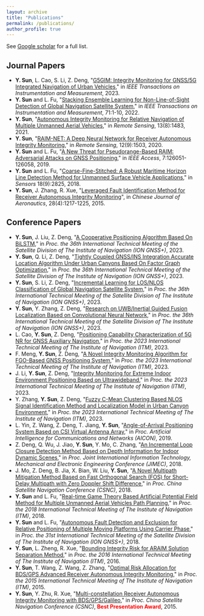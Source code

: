 ```yaml
---
layout: archive
title: "Publications"
permalink: /publications/
author_profile: true
---
```


See <a href="https://scholar.google.com/citations?hl=en&user=mFVn4H4AAAAJ">Google scholar</a> for a full list.

## Journal Papers

* **Y. Sun**, L. Cao, S. Li, Z. Deng, "[G5GIM: Integrity Monitoring for GNSS/5G Integrated Navigation of Urban Vehicles](https://ieeexplore.ieee.org/document/10192461)," in *IEEE Transactions on Instrumentation and Measurement*, 2023.
* **Y. Sun** and L. Fu, "[Stacking Ensemble Learning for Non-Line-of-Sight Detection of Global Navigation Satellite System](https://ieeexplore.ieee.org/abstract/document/9764717)," in *IEEE Transactions on Instrumentation and Measurement*, 71:1-10, 2022.
* **Y. Sun**, "[Autonomous Integrity Monitoring for Relative Navigation of Multiple Unmanned Aerial Vehicles](https://www.mdpi.com/2072-4292/13/8/1483)," in *Remote Sensing*, 13(8):1483, 2021.
* **Y. Sun**, "[RAIM-NET: A Deep Neural Network for Receiver Autonomous Integrity Monitoring](https://www.mdpi.com/2072-4292/12/9/1503)," in *Remote Sensing*, 12(9):1503, 2020.
* **Y. Sun** and L. Fu, "[A New Threat for Pseudorange-Based RAIM: Adversarial Attacks on GNSS Positioning](https://ieeexplore.ieee.org/abstract/document/8823003)," in *IEEE Access*, 7:126051-126058, 2019.
* **Y. Sun** and L. Fu, "[Coarse-Fine-Stitched: A Robust Maritime Horizon Line Detection Method for Unmanned Surface Vehicle Applications](https://www.mdpi.com/1424-8220/18/9/2825)," in *Sensors* 18(9):2825, 2018.
* **Y. Sun**, J. Zhang, R. Xue, "[Leveraged Fault Identification Method for Receiver Autonomous Integrity Monitoring](https://www.sciencedirect.com/science/article/pii/S1000936115001296)", in *Chinese Journal of Aeronautics*, 28(4):1217-1225, 2015.

## Conference Papers
* **Y. Sun**, J. Liu, Z. Deng, "[A Cooperative Positioning Algorithm Based On BiLSTM](https://www.ion.org/gnss/abstracts.cfm?paperID=12426)," in *Proc. the 36th International Technical Meeting of the Satellite Division of The Institute of Navigation (ION GNSS+)*, 2023.
* **Y. Sun**, Q. Li, Z. Deng, "[Tightly Coupled GNSS/INS Integration Accurate Location Algorithm Under Urban Canyons Based On Factor Graph Optimization](https://www.ion.org/gnss/abstracts.cfm?paperID=12412)," in *Proc. the 36th International Technical Meeting of the Satellite Division of The Institute of Navigation (ION GNSS+)*, 2023.
* **Y. Sun**, S. Li, Z. Deng, "[Incremental Learning for LOS/NLOS Classification of Global Navigation Satellite System](https://www.ion.org/gnss/abstracts.cfm?paperID=12411)," in *Proc. the 36th International Technical Meeting of the Satellite Division of The Institute of Navigation (ION GNSS+)*, 2023.
* **Y. Sun**, Y. Zhang, Z. Deng, "[Research on UWB/Inertial Guided Fusion Localization Based on Convolutional Neural Network](https://www.ion.org/gnss/abstracts.cfm?paperID=12416)," in *Proc. the 36th International Technical Meeting of the Satellite Division of The Institute of Navigation (ION GNSS+)*, 2023.
* L. Cao, **Y. Sun**, Z. Deng, "[Positioning Capability Characterization of 5G NR for GNSS Auxiliary Navigation](https://www.ion.org/publications/abstract.cfm?articleID=18594)," in *Proc. the 2023 International Technical Meeting of The Institute of Navigation (ITM)*, 2023.
* F. Meng, **Y. Sun**, Z. Deng, "[A Novel Integrity Monitoring Algorithm for FGO-Based GNSS Positioning System](https://www.ion.org/publications/abstract.cfm?articleID=18609)," in *Proc. the 2023 International Technical Meeting of The Institute of Navigation (ITM)*, 2023.
* J. Li, **Y. Sun**, Z. Deng, "[Integrity Monitoring for Extreme Indoor Environment Positioning Based on Ultrawideband](https://www.ion.org/publications/abstract.cfm?articleID=18610)," in *Proc. the 2023 International Technical Meeting of The Institute of Navigation (ITM)*, 2023.
* Y. Zhang, **Y. Sun**, Z. Deng, "[Fuzzy C-Mean Clustering Based NLOS Signal Identification Method and Localization Model in Urban Canyon Environment](https://www.ion.org/publications/abstract.cfm?articleID=18656)," in *Proc. the 2023 International Technical Meeting of The Institute of Navigation (ITM)*, 2023.
* L. Yin, Z. Wang, Z. Deng, T. Jiang, **Y. Sun**, "[Angle-of-Arrival Positioning System Based on CSI Virtual Antenna Array](https://link.springer.com/chapter/10.1007/978-3-030-22968-9_21#citeas)," in *Proc. Artificial Intelligence for Communications and Networks (AICON)*, 2019.
* Z. Deng, Q. Wu, J. Jiao, **Y. Sun**, Y. Mo, C. Zhang, "[An Incremental Loop Closure Detection Method Based on Depth Information for Indoor Dynamic Scenes](https://www.atlantis-press.com/proceedings/jimec-18/55911411)," in *Proc. Joint International Information Technology, Mechanical and Electronic Engineering Conference (JIMEC)*, 2018.
* J. Mo, Z. Deng, B. Jia, X. Bian, W. Liu, **Y. Sun**, "[A Novel Multipath Mitigation Method Based on Fast Orthogonal Search (FOS) for Short-Delay Multipath with Zero Doppler Shift Difference](https://link.springer.com/chapter/10.1007/978-981-13-0029-5_26)," in *Proc. China Satellite Navigation Conference (CSNC)*, 2018. 
* **Y. Sun** and L. Fu, "[Real-time Game Theory Based Artificial Potential Field Method for Multiple Unmanned Aerial Vehicles Path Planning](https://www.ion.org/publications/abstract.cfm?articleID=15583)," in *Proc. the 2018 International Technical Meeting of The Institute of Navigation (ITM)*, 2018.
* **Y. Sun** and L. Fu, "[Autonomous Fault Detection and Exclusion for Relative Positioning of Multiple Moving Platforms Using Carrier Phase](https://www.ion.org/publications/abstract.cfm?articleID=15846)," in *Proc. the 31st International Technical Meeting of the Satellite Division of The Institute of Navigation (ION GNSS+)*, 2018.
* **Y. Sun**, L. Zheng, R. Xue, "[Bounding Integrity Risk for ARAIM Solution Separation Method](https://www.ion.org/publications/abstract.cfm?articleID=13401)," in *Proc. the 2016 International Technical Meeting of The Institute of Navigation (ITM)*, 2016.
* **Y. Sun**, T. Wang, Z. Wang, Z. Zhang, "[Optimal Risk Allocation for BDS/GPS Advanced Receiver Autonomous Integrity Monitoring](https://www.ion.org/publications/abstract.cfm?articleID=12661)," in *Proc. the 2015 International Technical Meeting of The Institute of Navigation (ITM)*, 2015.
* **Y. Sun**, Y. Zhu, R. Xue, "[Multi-constellation Receiver Autonomous Integrity Monitoring with BDS/GPS/Galileo](https://link.springer.com/chapter/10.1007/978-3-662-46635-3_25)," in *Proc. China Satellite Navigation Conference (CSNC)*, **<font color="red">Best Presentation Award</font>**, 2015.
